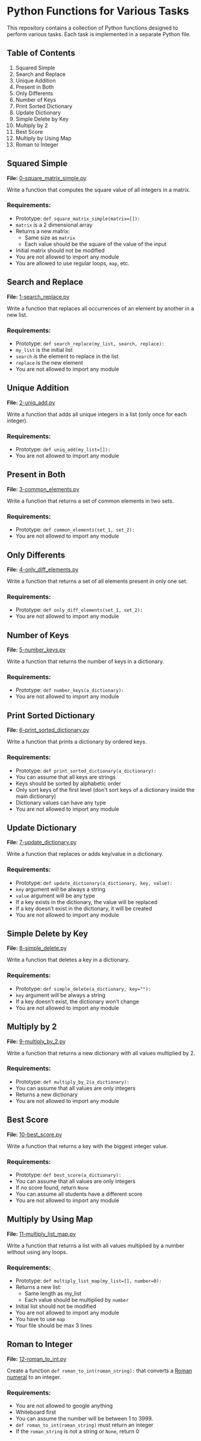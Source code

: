 # Python Functions for Various Tasks

This repository contains a collection of Python functions designed to perform various tasks. Each task is implemented in a separate Python file.

## Table of Contents

1. Squared Simple
2. Search and Replace
3. Unique Addition
4. Present in Both
5. Only Differents
6. Number of Keys
7. Print Sorted Dictionary
8. Update Dictionary
9. Simple Delete by Key
10. Multiply by 2
11. Best Score
12. Multiply by Using Map
13. Roman to Integer

## Squared Simple

**File:** [0-square_matrix_simple.py](0-square_matrix_simple.py)

Write a function that computes the square value of all integers in a matrix.

### Requirements:
- Prototype: `def square_matrix_simple(matrix=[]):`
- `matrix` is a 2 dimensional array
- Returns a new matrix:
    - Same size as `matrix`
    - Each value should be the square of the value of the input
- Initial matrix should not be modified
- You are not allowed to import any module
- You are allowed to use regular loops, `map`, etc.

## Search and Replace

**File:** [1-search_replace.py](1-search_replace.py)

Write a function that replaces all occurrences of an element by another in a new list.

### Requirements:
- Prototype: `def search_replace(my_list, search, replace):`
- `my_list` is the initial list
- `search` is the element to replace in the list
- `replace` is the new element
- You are not allowed to import any module

## Unique Addition

**File:** [2-uniq_add.py](2-uniq_add.py)

Write a function that adds all unique integers in a list (only once for each integer).

### Requirements:
- Prototype: `def uniq_add(my_list=[]):`
- You are not allowed to import any module

## Present in Both

**File:** [3-common_elements.py](3-common_elements.py)

Write a function that returns a set of common elements in two sets.

### Requirements:
- Prototype: `def common_elements(set_1, set_2):`
- You are not allowed to import any module

## Only Differents

**File:** [4-only_diff_elements.py](4-only_diff_elements.py)

Write a function that returns a set of all elements present in only one set.

### Requirements:
- Prototype: `def only_diff_elements(set_1, set_2):`
- You are not allowed to import any module

## Number of Keys

**File:** [5-number_keys.py](5-number_keys.py)

Write a function that returns the number of keys in a dictionary.

### Requirements:
- Prototype: `def number_keys(a_dictionary):`
- You are not allowed to import any module

## Print Sorted Dictionary

**File:** [6-print_sorted_dictionary.py](6-print_sorted_dictionary.py)

Write a function that prints a dictionary by ordered keys.

### Requirements:
- Prototype: `def print_sorted_dictionary(a_dictionary):`
- You can assume that all keys are strings
- Keys should be sorted by alphabetic order
- Only sort keys of the first level (don’t sort keys of a dictionary inside the main dictionary)
- Dictionary values can have any type
- You are not allowed to import any module

## Update Dictionary

**File:** [7-update_dictionary.py](7-update_dictionary.py)

Write a function that replaces or adds key/value in a dictionary.

### Requirements:
- Prototype: `def update_dictionary(a_dictionary, key, value):`
- `key` argument will be always a string
- `value` argument will be any type
- If a key exists in the dictionary, the value will be replaced
- If a key doesn’t exist in the dictionary, it will be created
- You are not allowed to import any module

## Simple Delete by Key

**File:** [8-simple_delete.py](8-simple_delete.py)

Write a function that deletes a key in a dictionary.

### Requirements:
- Prototype: `def simple_delete(a_dictionary, key=""):`
- `key` argument will be always a string
- If a key doesn’t exist, the dictionary won’t change
- You are not allowed to import any module

## Multiply by 2

**File:** [9-multiply_by_2.py](9-multiply_by_2.py)

Write a function that returns a new dictionary with all values multiplied by 2.

### Requirements:
- Prototype: `def multiply_by_2(a_dictionary):`
- You can assume that all values are only integers
- Returns a new dictionary
- You are not allowed to import any module

## Best Score

**File:** [10-best_score.py](10-best_score.py)

Write a function that returns a key with the biggest integer value.

### Requirements:
- Prototype: `def best_score(a_dictionary):`
- You can assume that all values are only integers
- If no score found, return `None`
- You can assume all students have a different score
- You are not allowed to import any module

## Multiply by Using Map

**File:** [11-multiply_list_map.py](11-multiply_list_map.py)

Write a function that returns a list with all values multiplied by a number without using any loops.

### Requirements:
- Prototype: `def multiply_list_map(my_list=[], number=0):`
- Returns a new list:
    - Same length as my_list
    - Each value should be multiplied by `number`
- Initial list should not be modified
- You are not allowed to import any module
- You have to use `map`
- Your file should be max 3 lines

## Roman to Integer

**File:** [12-roman_to_int.py](12-roman_to_int.py)

Create a function `def roman_to_int(roman_string):` that converts a [Roman numeral](https://en.wikipedia.org/wiki/Roman_numerals) to an integer.

### Requirements:
- You are not allowed to google anything
- Whiteboard first
- You can assume the number will be between 1 to 3999.
- `def roman_to_int(roman_string)` must return an integer
- If the `roman_string` is not a string or `None`, return 0
